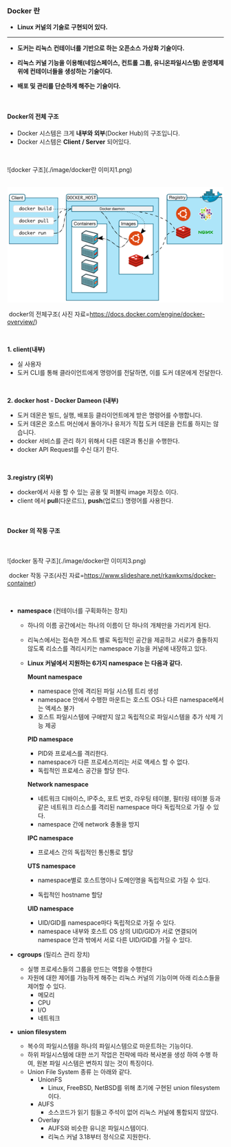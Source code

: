### Docker 란

- **Linux 커널의 기술로 구현되어 있다.**

---

- **도커는 리눅스 컨테이너를 기반으로 하는 오픈소스 가상화 기술이다.**

- **리눅스 커널 기능을 이용해(네임스페이스, 컨트롤 그룹, 유니온파일시스템) 운영체제 위에 컨테이너들을 생성하는 기술이다.**
- **배포 및 관리를 단순하게 해주는 기술이다.**

<br>

#### Docker의 전체 구조

- Docker 시스템은 크게 **내부와 외부**(Docker Hub)의 구조입니다.
- Docker 시스템은 **Client / Server** 되어있다.

<br>

![docker 구조](./image/docker란 이미지1.png)

<br>

<img src="./image/docker란 이미지2.png" alt="docker 구조" style="zoom:80%;" />

​														docker의 전체구조( 사진 자료=https://docs.docker.com/engine/docker-overview/)

<br>

**1. client(내부)**

- 실 사용자
- 도커 CLI를 통해 클라이언트에게 명령어를 전달하면, 이를 도커 데몬에게 전달한다.

<br>

**2. docker host - Docker Dameon (내부)**

- 도커 데몬은 빌드, 실행, 배포등 클라이언트에게 받은 명령어를 수행합니다.
- 도커 데몬은 호스트 머신에서 돌아가나 유저가 직접 도커 데몬을 컨트롤 하지는 않습니다.
- docker 서비스를 관리 하기 위해서 다른 데몬과 통신을 수행한다.
- docker API Request를 수신 대기 한다.

<br>

**3.registry (외부)**

- docker에서 사용 할 수 있는 공용 및 퍼블릭 image 저장소 이다.
- client 에서 **pull**(다운르드), **push**(업로드) 명령어를 사용한다.

 <br>

#### Docker 의 작동 구조

<br>

![docker 동작 구조](./image/docker란 이미지3.png)

​																	docker 작동 구조(사진 자료=https://www.slideshare.net/rkawkxms/docker-container)

<br>

- **namespace** (컨테이너를 구획화하는 장치)

  - 하나의 이름 공간에서는 하나의 이름이 단 하나의 개체만을 가리키게 된다.

  - 리눅스에서는 접속한 게스트 별로 독립적인 공간을 제공하고 서로가 충돌하지 않도록 리소스를 격리시키는 namespace 기능을 커널에 내장하고 있다. 

  - **Linux 커널에서 지원하는 6가지 namespace 는 다음과 같다.**

    **Mount namespace**

    - namespace 안에 격리된 파일 시스템 트리 생성
    - namespace 안에서 수행한 마운트는 호스트 OS나 다른 namespace에서는 엑세스 불가
    - 호스트 파일시스템에 구애받지 않고 독립적으로 파일시스템을 추가 삭제 기능 제공

    **PID namespace**

    - PID와 프로세스를 격리한다.
    - namespace가 다른 프로세스끼리는 서로 액세스 할 수 없다.
    - 독립적인 프로세스 공간을 할당 한다.

    **Network namespace**

    - 네트워크 디바이스, IP주소, 포트 번호, 라우팅 테이블, 필터링 테이블 등과 같은 네트워크 리소스를 격리된 namespace 마다 독립적으로 가질 수 있다.
    - namespace 간에 network 충돌을 방지

    **IPC namespace**

    - 프로세스 간의 독립적인 통신통로 할당

    **UTS namespace**

    - namespace별로 호스트명이나 도메인명을 독립적으로 가질 수 있다.

    - 독립적인 hostname 할당

    **UID  namespace**

    - UID/GID를 namespace마다 독립적으로 가질 수 있다.
    - namespace 내부와 호스트 OS 상의 UID/GID가 서로 연결되어 namespace 안과 밖에서 서로 다른 UID/GID를 가질 수 있다.


- **cgroups** (릴리스 관리 장치)

  - 실행 프로세스들의 그룹을 만드는 역할을 수행한다
  - 자원에 대한 제어를 가능하게 해주는 리눅스 커널의 기능이며 아래 리소스들을 제어할 수 있다.
    - 메모리 
    - CPU
    - I/O
    - 네트워크

- **union filesystem**

  - 복수의 파일시스템을 하나의 파일시스템으로 마운트하는 기능이다.
  - 하위 파일시스템에 대한 쓰기 작업은 전략에 따라 복사본을 생성 하여 수행 하여, 원본 파일 시스템은 변하지 않는 것이 특징이다.
  - Union File System 종류 는 아래와  같다.
    - UnionFS
      - Linux, FreeBSD, NetBSD를 위해 초기에 구현된 union filesystem 이다.
    - AUFS
      - 소스코드가 읽기 힘들고 주석이 없어 리눅스 커널에 통합되지 않았다.
    - Overlay
      - AUFS와 비슷한 유니온 파일시스템이다.
      - 리눅스 커널 3.18부터 정식으로 지원한다.

  

